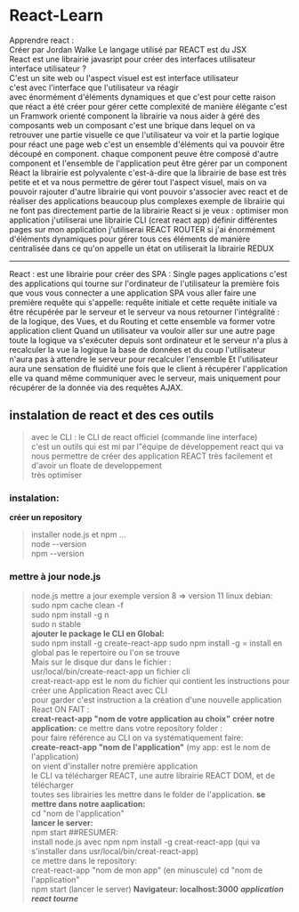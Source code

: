# React-Learn
Apprendre react :    
Créer par Jordan Walke 
Le langage utilisé par REACT est du JSX  
React est une librairie javasript pour créer des interfaces utilisateur    
interface utilisateur ?  
C'est un site web ou l'aspect visuel est est interface utilisateur   
c'est avec l'interface que l'utilisateur va réagir  
avec énormément d'éléments dynamiques et que c'est pour cette raison 
que réact a été créer pour gérer cette complexité de manière élégante 
c'est un Framwork orienté component 
la librairie va nous aider à géré des composants web 
un composant c'est une brique dans lequel on va retrouver une partie visuelle 
ce que l'utilisateur va voir et la partie logique 
pour réact une page web c'est un ensemble d'éléments qui va pouvoir être découpé
en component.
chaque component peuve être composé d'autre component et l'ensemble de l'application peut 
être gérer par un component Réact 
la librairie est polyvalente c'est-à-dire que la librairie de base est très petite et 
et va nous permettre de gérer tout l'aspect visuel, 
mais on va pouvoir rajouter d'autre librairie qui vont pouvoir s'associer avec react 
et de réaliser des applications beaucoup plus complexes 
exemple de librairie qui ne font pas directement partie de la librairie React 
si je veux : 
optimiser mon application j'utiliserai une librairie CLI (creat react app)
définir différentes pages sur mon application j'utiliserai REACT ROUTER 
si j'ai énormément d'éléments dynamiques pour gérer tous ces éléments de manière centralisée 
dans ce qu'on appelle un état on utiliserait la librairie REDUX 

---------------------------

React : est une librairie pour créer des SPA :
Single pages applications 
c'est des applications qui tourne sur l'ordinateur de l'utilisateur 
la première fois que vous vous connecter a une application SPA 
vous aller faire une première requête qui s'appelle: requête initiale 
et cette requête initiale va être récupérée par le serveur 
et le serveur va nous retourner l'intégralité : de la logique, des Vues, et du Routing 
et cette ensemble va former votre application client 
Quand un utilisateur va vouloir aller sur une autre page toute la logique va s'exécuter 
depuis sont ordinateur et le serveur n'a plus à recalculer la vue la logique la base de données 
et du coup l'utilisateur n'aura pas à attendre le serveur pour recalculer l'ensemble 
Et l'utilisateur aura une sensation de fluidité 
une fois que le client à récupérer l'application elle va quand même communiquer avec le serveur, 
mais uniquement pour récupérer de la donnée via des requêtes AJAX. 

## instalation de react et des ces outils  
> avec le CLI : le CLI de react officiel (commande line interface)  
c'est un outils qui est mi par l"équipe de développement react qui va  
nous permettre de créer des application REACT très facilement et d'avoir un floate de developpement  
très optimiser 
### instalation:  
**créer un repository**
> installer node.js et npm ...  
node --version  
npm --version  
### mettre à jour node.js  
> node.js mettre a jour  exemple version 8 => version 11 linux debian:  
sudo npm cache clean -f   
sudo npm install -g n  
sudo n stable  
**ajouter le package le CLI en Global:**  
> sudo npm install -g create-react-app
sudo npm install -g = install en global pas le repertoire ou l'on se trouve  
Mais sur le disque dur dans le fichier :  
usr/local/bin/create-react-app un fichier cli   
creat-react-app est le nom du fichier qui contient les instructions pour créer une
Application React avec CLI  
pour garder c'est instruction a la création d'une nouvelle application React ON FAIT :  
**creat-react-app "nom de votre application au choix"**
**créer notre application:** 
> ce mettre dans votre repository folder :   
pour faire référence au CLI on va systématiquement faire:  
**create-react-app "nom de l'application"**  (my app: est le nom de l'application)  
> on vient d'installer notre première application  
le CLI va télécharger REACT, une autre librairie REACT DOM, et de télécharger  
toutes ses librairies les mettre dans le folder de l'application.
**se mettre dans notre aaplication:**  
cd "nom de l'application"  
**lancer le server:**  
> npm start
##RESUMER:  
> install node.js avec npm
npm install -g creat-react-app (qui va s'installer dans usr/local/bin/creat-react-app)  
ce mettre dans le repository:  
creat-react-app "nom de mon app" (en minuscule)
cd "nom de l'application"  
npm start (lancer le server)
**Navigateur: localhost:3000**
_**application react tourne**_







